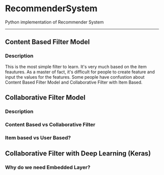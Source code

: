 # RecommenderSystem
Python implementation of Recommender System

-------------------------------------
## Content Based Filter Model
### Description
This is the most simple filter to learn. It's very much based on the item feautures. As a master of fact, it's difficult for people to create feature and input the values for the features. Some people have confustion about Content Based Filter Model and Collaborative Filter with Item Based. 

## Collaborative Filter Model
### Description
### Content Based vs Collaborative Filter
### Item based vs User Based?

## Collaborative Filter with Deep Learning (Keras)
### Why do we need Embedded Layer?

